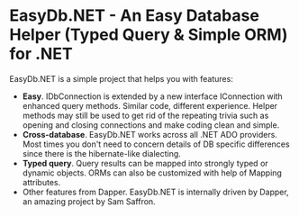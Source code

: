 EasyDb.NET - An Easy Database Helper (Typed Query &amp; Simple ORM) for .NET
============================================================================

EasyDb.NET is a simple project that helps you with features:

- **Easy**. IDbConnection is extended by a new interface IConnection with 
enhanced query methods. Similar code, different experience. Helper methods 
may still be used to get rid of the repeating trivia such as opening and
closing connections and make coding clean and simple.
- **Cross-database**. EasyDb.NET works across all .NET ADO providers. Most 
times you don't need to concern details of DB specific differences since 
there is the hibernate-like dialecting.
- **Typed query**. Query results can be mapped into strongly typed or dynamic
objects. ORMs can also be customized with help of Mapping attributes.
- Other features from Dapper. EasyDb.NET is internally driven by Dapper, 
an amazing project by Sam Saffron. 
